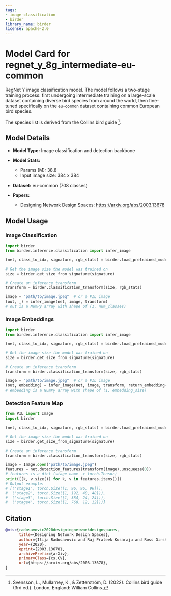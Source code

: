 ```yaml
---
tags:
- image-classification
- birder
library_name: birder
license: apache-2.0
---
```


# Model Card for regnet_y_8g_intermediate-eu-common

RegNet Y image classification model. The model follows a two-stage training process: first undergoing intermediate training on a large-scale dataset containing diverse bird species from around the world, then fine-tuned specifically on the `eu-common` dataset containing common European bird species.

The species list is derived from the Collins bird guide [^1].

[^1]: Svensson, L., Mullarney, K., & Zetterström, D. (2022). Collins bird guide (3rd ed.). London, England: William Collins.

## Model Details

- **Model Type:** Image classification and detection backbone
- **Model Stats:**
    - Params (M): 38.8
    - Input image size: 384 x 384
- **Dataset:** eu-common (708 classes)

- **Papers:**
    - Designing Network Design Spaces: <https://arxiv.org/abs/2003.13678>

## Model Usage

### Image Classification

```python
import birder
from birder.inference.classification import infer_image

(net, class_to_idx, signature, rgb_stats) = birder.load_pretrained_model("regnet_y_8g_intermediate-eu-common", inference=True)

# Get the image size the model was trained on
size = birder.get_size_from_signature(signature)

# Create an inference transform
transform = birder.classification_transform(size, rgb_stats)

image = "path/to/image.jpeg"  # or a PIL image
(out, _) = infer_image(net, image, transform)
# out is a NumPy array with shape of (1, num_classes)
```

### Image Embeddings

```python
import birder
from birder.inference.classification import infer_image

(net, class_to_idx, signature, rgb_stats) = birder.load_pretrained_model("regnet_y_8g_intermediate-eu-common", inference=True)

# Get the image size the model was trained on
size = birder.get_size_from_signature(signature)

# Create an inference transform
transform = birder.classification_transform(size, rgb_stats)

image = "path/to/image.jpeg"  # or a PIL image
(out, embedding) = infer_image(net, image, transform, return_embedding=True)
# embedding is a NumPy array with shape of (1, embedding_size)
```

### Detection Feature Map

```python
from PIL import Image
import birder

(net, class_to_idx, signature, rgb_stats) = birder.load_pretrained_model("regnet_y_8g_intermediate-eu-common", inference=True)

# Get the image size the model was trained on
size = birder.get_size_from_signature(signature)

# Create an inference transform
transform = birder.classification_transform(size, rgb_stats)

image = Image.open("path/to/image.jpeg")
features = net.detection_features(transform(image).unsqueeze(0))
# features is a dict (stage name -> torch.Tensor)
print([(k, v.size()) for k, v in features.items()])
# Output example:
# [('stage1', torch.Size([1, 96, 96, 96])),
#  ('stage2', torch.Size([1, 192, 48, 48])),
#  ('stage3', torch.Size([1, 384, 24, 24])),
#  ('stage4', torch.Size([1, 768, 12, 12]))]
```

## Citation

```bibtex
@misc{radosavovic2020designingnetworkdesignspaces,
      title={Designing Network Design Spaces}, 
      author={Ilija Radosavovic and Raj Prateek Kosaraju and Ross Girshick and Kaiming He and Piotr Dollár},
      year={2020},
      eprint={2003.13678},
      archivePrefix={arXiv},
      primaryClass={cs.CV},
      url={https://arxiv.org/abs/2003.13678}, 
}
```
